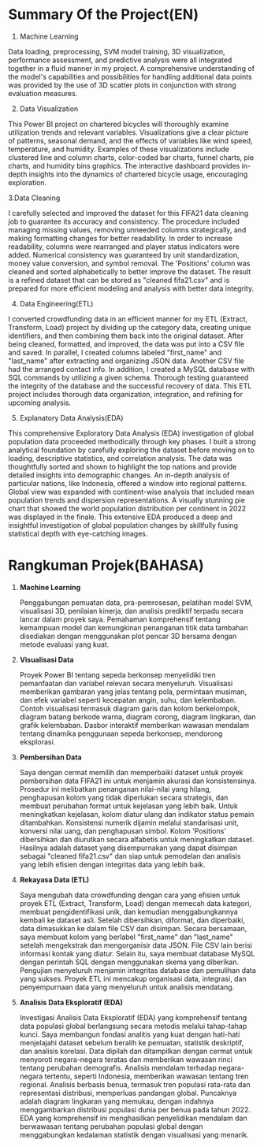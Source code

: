 # Summary Of the Project(EN)

1. Machine Learning
   
Data loading, preprocessing, SVM model training, 3D visualization, performance assessment, and predictive analysis were all integrated together in a fluid manner in my project. A comprehensive understanding of the model's capabilities and possibilities for handling additional data points was provided by the use of 3D scatter plots in conjunction with strong evaluation measures.

2. Data Visualization

This Power BI project on chartered bicycles will thoroughly examine utilization trends and relevant variables. Visualizations give a clear picture of patterns, seasonal demand, and the effects of variables like wind speed, temperature, and humidity. Examples of these visualizations include clustered line and column charts, color-coded bar charts, funnel charts, pie charts, and humidity bins graphics. The interactive dashboard provides in-depth insights into the dynamics of chartered bicycle usage, encouraging exploration.

3.Data Cleaning

I carefully selected and improved the dataset for this FIFA21 data cleaning job to guarantee its accuracy and consistency. The procedure included managing missing values, removing unneeded columns strategically, and making formatting changes for better readability. In order to increase readability, columns were rearranged and player status indicators were added. Numerical consistency was guaranteed by unit standardization, money value conversion, and symbol removal. The 'Positions' column was cleaned and sorted alphabetically to better improve the dataset. The result is a refined dataset that can be stored as "cleaned fifa21.csv" and is prepared for more efficient modeling and analysis with better data integrity.

4. Data Engineering(ETL)

I converted crowdfunding data in an efficient manner for my ETL (Extract, Transform, Load) project by dividing up the category data, creating unique identifiers, and then combining them back into the original dataset. After being cleaned, formatted, and improved, the data was put into a CSV file and saved. In parallel, I created columns labeled "first_name" and "last_name" after extracting and organizing JSON data. Another CSV file had the arranged contact info. In addition, I created a MySQL database with SQL commands by utilizing a given schema. Thorough testing guaranteed the integrity of the database and the successful recovery of data. This ETL project includes thorough data organization, integration, and refining for upcoming analysis.

5. Explanatory Data Analysis(EDA)
   
This comprehensive Exploratory Data Analysis (EDA) investigation of global population data proceeded methodically through key phases. I built a strong analytical foundation by carefully exploring the dataset before moving on to loading, descriptive statistics, and correlation analysis. The data was thoughtfully sorted and shown to highlight the top nations and provide detailed insights into demographic changes. An in-depth analysis of particular nations, like Indonesia, offered a window into regional patterns. Global view was expanded with continent-wise analysis that included mean population trends and dispersion representations. A visually stunning pie chart that showed the world population distribution per continent in 2022 was displayed in the finale. This extensive EDA produced a deep and insightful investigation of global population changes by skillfully fusing statistical depth with eye-catching images.

# Rangkuman Projek(BAHASA)

1. **Machine Learning**

   Penggabungan pemuatan data, pra-pemrosesan, pelatihan model SVM, visualisasi 3D, penilaian kinerja, dan analisis prediktif terpadu secara lancar dalam proyek saya. Pemahaman komprehensif tentang kemampuan model dan kemungkinan penanganan titik data tambahan disediakan dengan menggunakan plot pencar 3D bersama dengan metode evaluasi yang kuat.

2. **Visualisasi Data**

   Proyek Power BI tentang sepeda berkonsep menyelidiki tren pemanfaatan dan variabel relevan secara menyeluruh. Visualisasi memberikan gambaran yang jelas tentang pola, permintaan musiman, dan efek variabel seperti kecepatan angin, suhu, dan kelembaban. Contoh visualisasi termasuk diagram garis dan kolom berkelompok, diagram batang berkode warna, diagram corong, diagram lingkaran, dan grafik kelembaban. Dasbor interaktif memberikan wawasan mendalam tentang dinamika penggunaan sepeda berkonsep, mendorong eksplorasi.

3. **Pembersihan Data**

   Saya dengan cermat memilih dan memperbaiki dataset untuk proyek pembersihan data FIFA21 ini untuk menjamin akurasi dan konsistensinya. Prosedur ini melibatkan penanganan nilai-nilai yang hilang, penghapusan kolom yang tidak diperlukan secara strategis, dan membuat perubahan format untuk kejelasan yang lebih baik. Untuk meningkatkan kejelasan, kolom diatur ulang dan indikator status pemain ditambahkan. Konsistensi numerik dijamin melalui standarisasi unit, konversi nilai uang, dan penghapusan simbol. Kolom 'Positions' dibersihkan dan diurutkan secara alfabetis untuk meningkatkan dataset. Hasilnya adalah dataset yang disempurnakan yang dapat disimpan sebagai "cleaned fifa21.csv" dan siap untuk pemodelan dan analisis yang lebih efisien dengan integritas data yang lebih baik.

4. **Rekayasa Data (ETL)**

   Saya mengubah data crowdfunding dengan cara yang efisien untuk proyek ETL (Extract, Transform, Load) dengan memecah data kategori, membuat pengidentifikasi unik, dan kemudian menggabungkannya kembali ke dataset asli. Setelah dibersihkan, diformat, dan diperbaiki, data dimasukkan ke dalam file CSV dan disimpan. Secara bersamaan, saya membuat kolom yang berlabel "first_name" dan "last_name" setelah mengekstrak dan mengorganisir data JSON. File CSV lain berisi informasi kontak yang diatur. Selain itu, saya membuat database MySQL dengan perintah SQL dengan menggunakan skema yang diberikan. Pengujian menyeluruh menjamin integritas database dan pemulihan data yang sukses. Proyek ETL ini mencakup organisasi data, integrasi, dan penyempurnaan data yang menyeluruh untuk analisis mendatang.

5. **Analisis Data Eksploratif (EDA)**

   Investigasi Analisis Data Eksploratif (EDA) yang komprehensif tentang data populasi global berlangsung secara metodis melalui tahap-tahap kunci. Saya membangun fondasi analitis yang kuat dengan hati-hati menjelajahi dataset sebelum beralih ke pemuatan, statistik deskriptif, dan analisis korelasi. Data dipilah dan ditampilkan dengan cermat untuk menyoroti negara-negara teratas dan memberikan wawasan rinci tentang perubahan demografis. Analisis mendalam terhadap negara-negara tertentu, seperti Indonesia, memberikan wawasan tentang tren regional. Analisis berbasis benua, termasuk tren populasi rata-rata dan representasi distribusi, memperluas pandangan global. Puncaknya adalah diagram lingkaran yang memukau, dengan indahnya menggambarkan distribusi populasi dunia per benua pada tahun 2022. EDA yang komprehensif ini menghasilkan penyelidikan mendalam dan berwawasan tentang perubahan populasi global dengan menggabungkan kedalaman statistik dengan visualisasi yang menarik.



